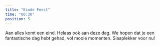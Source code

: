 ```yaml
---
title: "Einde Feest"
time: "00:30"
position: 5
---
```


Aan alles komt een eind. Helaas ook aan deze dag. We hopen dat je een fantastische dag hebt gehad, vol mooie momenten. Slaaplekker voor nu!